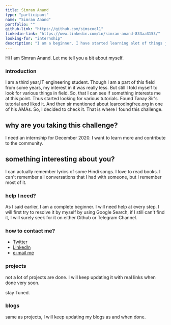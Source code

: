 ```yaml
---
title: Simran Anand
type: "participant"
name: "Simran Anand"
portfolio: ""
github-link: "https://github.com/simscool1"
linkedin-link: "https://www.linkedin.com/in/simran-anand-833aa3153/"
looking-for: "internship"
description: "I am a beginner. I have started learning alot of things just now. Right now learning frontend."
---
```


Hi I am Simran Anand. Let me tell you a bit about myself.

### introduction

I am a third year,IT engineering student. Though I am a part of this field from some years, my interest in it was really less. But still I told myself to look for various things in field. So, that I can see if something interests me at this point. Thus started looking for various tutorials. Found Tanay Sir's tutorial and liked it. And then sir mentioned about learcodingfree.org in one of his AMAs. So, I decided to check it. That is where I found this challenge.

## why are you taking this challenge?

I need an internship for December 2020.
I want to learn more and contribute to the community.

## something interesting about you?

I can actually remember lyrics of some Hindi songs. I love to read books. I can't remember all conversations that I had with someone, but I remember most of it.

### help I need?
As I said earlier, I am a complete beginner. I will need help at every step. I will first try to resolve it by myself by using Google Search, if I still can't find it, I will surely seek for it on either Github or Telegram Channel.

### how to contact me?

- [Twitter](https://twitter.com/simscool1)
- [LinkedIn](https://www.linkedin.com/in/simran-anand-833aa3153/)
- [e-mail me](simrananand119@gmail.com)

### projects

not a lot of projects are done. I will keep updating it with real links when done very soon.

stay Tuned.




### blogs

same as projects, I will keep updating my blogs as and when done.

